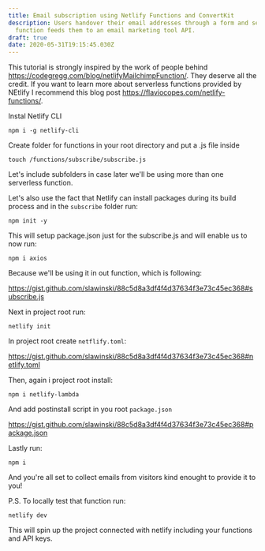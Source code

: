 ```yaml
---
title: Email subscription using Netlify Functions and ConvertKit
description: Users handover their email addresses through a form and serverless
  function feeds them to an email marketing tool API.
draft: true
date: 2020-05-31T19:15:45.030Z
---
```

This tutorial is strongly inspired by the work of people behind https://codegregg.com/blog/netlifyMailchimpFunction/. They deserve all the credit.
If you want to learn more about serverless functions provided by NEtlify I recommend this blog post https://flaviocopes.com/netlify-functions/.

Instal Netlify CLI

```
npm i -g netlify-cli
```

Create folder for functions in your root directory and put a .js file inside

```
touch /functions/subscribe/subscribe.js
```

Let's include subfolders in case later we'll be using more than one serverless function.

Let's also use the fact that Netlify can install packages during its build process and in the `subscribe` folder run:

```
npm init -y
```

This will setup package.json just for the subscribe.js and will enable us to now run:
```
npm i axios
```

Because we'll be using it in out function, which is following:

https://gist.github.com/slawinski/88c5d8a3df4f4d37634f3e73c45ec368#subscribe.js

Next in project root run:

```
netlify init
```

In project root create `netflify.toml`:

https://gist.github.com/slawinski/88c5d8a3df4f4d37634f3e73c45ec368#netlify.toml

Then, again i project root install:

```
npm i netlify-lambda
```

And add postinstall script in you root `package.json`

https://gist.github.com/slawinski/88c5d8a3df4f4d37634f3e73c45ec368#package.json

Lastly run:

```
npm i
```

And you're all set to collect emails from visitors kind enought to provide it to you!

P.S. To locally test that function run:

```
netlify dev
```

This will spin up the project connected with netlify including your functions and API keys.




